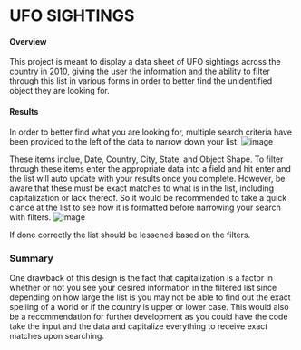 # UFO SIGHTINGS 

#### Overview
This project is meant to display a data sheet of UFO sightings across the country in 2010, giving the user the information and the ability to filter through this list in various forms in order to better find the unidentified object they are looking for.

#### Results
In order to better find what you are looking for, multiple search criteria have been provided to the left of the data to narrow down your list.
![image](https://user-images.githubusercontent.com/102704559/175841272-cadc0edf-cb2d-4392-bdba-2e9b16d63481.png)


These items inclue, Date, Country, City, State, and Object Shape. To filter through these items enter the appropriate data into a field and hit enter and the list will auto update with your results once you complete. However, be aware that these must be exact matches to what is in the list, including capitalization or lack thereof. So it would be recommended to take a quick clance at the list to see how it is formatted before narrowing your search with filters. 
![image](https://user-images.githubusercontent.com/102704559/175841406-b8b4f66d-cea6-44d2-8fdb-6c09de1fc9e3.png)

If done correctly the list should be lessened based on the filters.


### Summary
One drawback of this design is the fact that capitalization is a factor in whether or not you see your desired information in the filtered list since depending on how large the list is you may not be able to find out the exact spelling of a world or if the country is upper or lower case. This would also be a recommendation for further development as you could have the code take the input and the data and capitalize everything to receive exact matches upon searching. 
